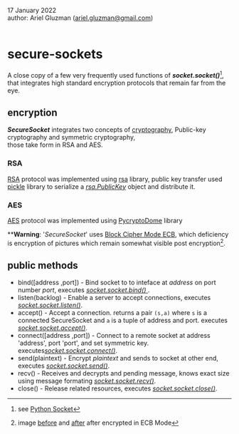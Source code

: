 17 January 2022<br />
author: Ariel Gluzman (ariel.gluzman@gmail.com)<br /><br />

# secure-sockets
A close copy of a few very frequently used functions of ***socket.socket()***[^1], that integrates high standard encryption protocols
that remain far from the eye.

## encryption

***SecureSocket*** integrates two concepts of [cryptography](https://www.kaspersky.com/resource-center/definitions/what-is-cryptography),
Public-key cryptography and symmetric cryptography, </br>
those take form in RSA and AES.
### RSA
[RSA](https://en.wikipedia.org/wiki/RSA_(cryptosystem)) protocol was implemented using [rsa](https://stuvel.eu/python-rsa-doc/) library,
public key transfer used [pickle](https://docs.python.org/3/library/pickle.html#module-pickle) library to serialize a [_rsa.PublicKey_](https://stuvel.eu/python-rsa-doc/reference.html#rsa.PublicKey) object and distribute it.
### AES
[AES]() protocol was implemented using [PycryptoDome]() library


****Warning**: '_SecureSocket_' uses [Block Cipher Mode ECB](https://en.wikipedia.org/wiki/Block_cipher_mode_of_operation#Electronic_codebook_(ECB)), which deficiency is encryption of pictures which remain somewhat visible post encryption[^2].

## public methods
* bind([address ,port]) - Bind socket to to inteface at _address_ on port number _port_, executes [_socket.socket.bind()_ ](https://docs.python.org/3/library/socket.html#socket.socket.bind).
* listen(backlog) - Enable a server to accept connections, executes [_socket.socket.listen()_](https://docs.python.org/3/library/socket.html#socket.socket.listen).
* accept() - Accept a connection. returns a pair `(s,a)` where `s` is a connected SecureSocket and `a` is a tuple of address and port. executes [_socket.socket.accept()_](https://docs.python.org/3/library/socket.html#socket.socket.accept).
* connect([address ,port]) - Connect to a remote socket at address 'address', port 'port', and set symmetric key. executes[_socket.socket.connect()_](https://docs.python.org/3/library/socket.html#socket.socket.connect).
* send(plaintext) - Encrypt _plaintext_ and sends to socket at other end, executes [_socket.socket.send()_](https://docs.python.org/3/library/socket.html#socket.socket.send).
* recv() - Receives and decrypts and pending message, knows exact size using message formating [_socket.socket.recv()_](https://docs.python.org/3/library/socket.html#socket.socket.recv).
* close() - Release related resources, executes [_socket.socket.close()_](https://docs.python.org/3/library/socket.html#socket.socket.close).

[^1]: see [Python Socket](https://docs.python.org/3/library/socket.html)
[^2]: image [before](https://en.wikipedia.org/wiki/Block_cipher_mode_of_operation#/media/File:Tux.jpg) and [after](https://en.wikipedia.org/wiki/Block_cipher_mode_of_operation#/media/File:Tux_ecb.jpg) after encrypted in ECB Mode
